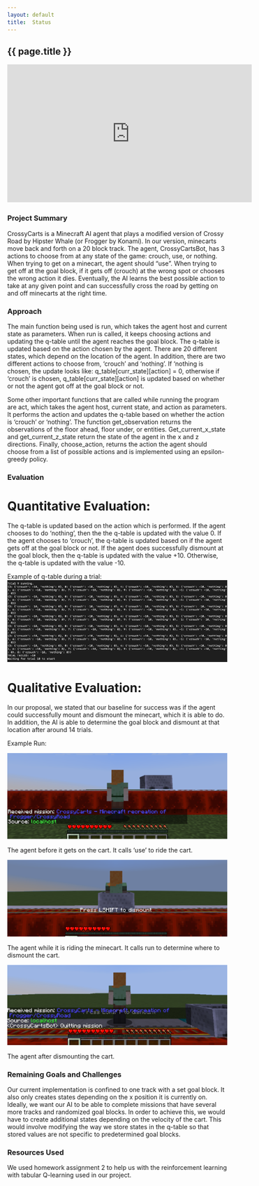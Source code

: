 ```yaml
---
layout: default
title:  Status
---
```

## {{ page.title }}


<iframe width="560" height="315" src="https://www.youtube.com/embed/my8mlsEsDHk?rel=0&amp;showinfo=0" frameborder="0" allow="accelerometer; autoplay; encrypted-media; gyroscope; picture-in-picture" allowfullscreen></iframe>

### Project Summary
CrossyCarts is a Minecraft AI agent that plays a modified version of Crossy Road by Hipster Whale (or Frogger by Konami). In our version, minecarts move back and forth on a 20 block track. The agent, CrossyCartsBot, has 3 actions to choose from at any state of the game: crouch, use, or nothing. When trying to get on a minecart, the agent should “use”. When trying to get off at the goal block, if it gets off (crouch) at the wrong spot or chooses the wrong action it dies. Eventually, the AI learns the best possible action to take at any given point and can successfully cross the road by getting on and off minecarts at the right time.

### Approach
The main function being used is run, which takes the agent host and current state as parameters. When run is called, it keeps choosing actions and updating the q-table until the agent reaches the goal block. The q-table is updated based on the action chosen by the agent. There are 20 different states, which depend on the location of the agent. In addition, there are two different actions to choose from, ‘crouch’ and ‘nothing’. If ‘nothing is chosen, the update looks like: q_table[curr_state][action] = 0, otherwise if ‘crouch’ is chosen, q_table[curr_state][action] is updated based on whether or not the agent got off at the goal block or not.

Some other important functions that are called while running the program are act, which takes the agent host, current state, and action as parameters. It performs the action and updates the q-table based on whether the action is ‘crouch’ or ‘nothing’. The function get_observation returns the observations of the floor ahead, floor under, or entities. Get_current_x_state and get_current_z_state return the state of the agent in the x and z directions. Finally, choose_action, returns the action the agent should choose from a list of possible actions and is implemented using an epsilon-greedy policy. 


### Evaluation
# Quantitative Evaluation:
The q-table is updated based on the action which is performed. If the agent chooses to do ‘nothing’, then the the q-table is updated with the value 0. If the agent chooses to ‘crouch’, the q-table is updated based on if the agent gets off at the goal block or not. If the agent does successfully dismount at the goal block, then the q-table is updated with the value +10. Otherwise, the q-table is updated with the value -10. 

Example of q-table during a trial:
![useful image](status_q_table.png)

# Qualitative Evaluation:
In our proposal, we stated that our baseline for success was if the agent could successfully mount and dismount the minecart, which it is able to do. In addition, the AI is able to determine the goal block and dismount at that location after around 14 trials. 

Example Run:

![useful image](ex_run1.png)

The agent before it gets on the cart. It calls ‘use’ to ride the cart. 

![useful image](ex_run2.png)

The agent while it is riding the minecart. It calls run to determine where to dismount the cart. 

![useful image](ex_run3.png)

The agent after dismounting the cart. 


### Remaining Goals and Challenges
Our current implementation is confined to one track with a set goal block. It also only creates states depending on the x position it is currently on. Ideally, we want our AI to be able to complete missions that have several more tracks and randomized goal blocks. In order to achieve this, we would have to create additional states depending on the velocity of the cart. This would involve modifying the way we store states in the q-table so that stored values are not specific to predetermined goal blocks.  

### Resources Used
We used homework assignment 2 to help us with the reinforcement learning with tabular Q-learning used in our project. 
